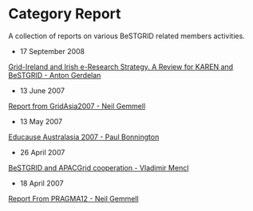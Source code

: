# Category Report

A collection of reports on various BeSTGRID related members activities.

- 17 September 2008

[Grid-Ireland and Irish e-Research Strategy. A Review for KAREN and BeSTGRID - Anton Gerdelan](/wiki/spaces/BeSTGRID/pages/3816950473)
- 13 June 2007

[Report from GridAsia2007 - Neil Gemmell](/wiki/spaces/BeSTGRID/pages/3816950822)
- 13 May 2007

[Educause Australasia 2007 - Paul Bonnington](/wiki/download/attachments/3816950522/Educause-2007-report.doc?version=1&modificationDate=1539354051000&cacheVersion=1&api=v2)
- 26 April 2007

[BeSTGRID and APACGrid cooperation - Vladimir Mencl](/wiki/spaces/BeSTGRID/pages/3816950904)
- 18 April 2007

[Report From PRAGMA12 - Neil Gemmell](/wiki/spaces/BeSTGRID/pages/3816950689)
